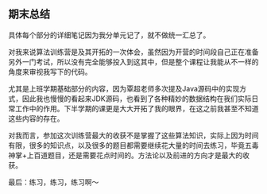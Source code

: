 ## 期末总结
具体每个部分的详细笔记因为我分单元记了，就不做统一汇总了。

对我来说算法训练营是及其开拓的一次体会，虽然因为开营的时间段自己正在准备另外一门考试，所以没有完全能够投入到这其中，但是整个课程让我能从不一样的角度来审视我写下的代码。

尤其是上班学期基础部分的内容，因为覃超老师多次提及Java源码中的实现方式，因此我也慢慢的看起来JDK源码，也看到了各种精妙的数据结构在我们实际日常工作中的作用。下半学期的课更是大大开拓了我的眼界，在这之前我甚至不知道这些内容的存在。

对我而言，参加这次训练营最大的收获不是掌握了这些算法知识，实际上因为时间有限，很多的知识点，以及很多的题目都需要继续花大量的时间去练习，毕竟五毒神掌+上百道题目，还是需要花点时间的。方法论以及前进的方向才是最大的收获。

最后：练习，练习，练习啊～
